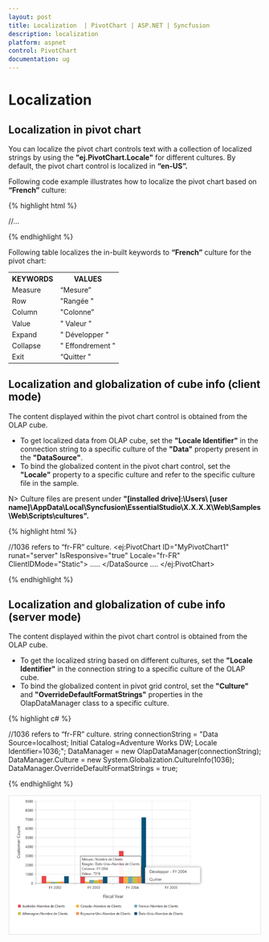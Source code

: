 ```yaml
---
layout: post
title: Localization  | PivotChart | ASP.NET | Syncfusion
description: localization 
platform: aspnet
control: PivotChart
documentation: ug
---
```


# Localization

## Localization in pivot chart

You can localize the pivot chart controls text with a collection of localized strings by using the **"ej.PivotChart.Locale"** for different cultures. By default, the pivot chart control is localized in **“en-US”.**

Following code example illustrates how to localize the pivot chart based on **“French”** culture:

{% highlight html %}

<html>
//...

<body>
    <ej:PivotChart ID="MyPivotChart1" runat="server" Url="/RelationalChartService.svc" Locale="fr-FR" ClientIDMode="Static">
    <Size Width="950px" Height="460px"></Size>
    </ej:PivotChart>
    <script type="text/javascript">
        ej.PivotChart.Locale["fr-FR"] = {
            Measure: "Mesure",
            Row: "Rangée",
            Column: "Colonne",
            Value: "Valeur",
            Expand: "Développer",
            Collapse: "Effondrement",
            Exit: "Quitter"
        };
    </script>
</body>

</html>

{% endhighlight %}

Following table localizes the in-built keywords to **“French”** culture for the pivot chart:

<table>
<tr>
<th>
KEYWORDS</th><th>
VALUES</th></tr>
<tr>
<td>
Measure</td><td>
“Mesure”</td></tr>
<tr>
<td>
Row</td><td>
"Rangée "</td></tr>
<tr>
<td>
Column</td><td>
"Colonne”</td></tr>
<tr>
<td>
Value</td><td>
" Valeur "</td></tr>
<tr>
<td>
Expand</td><td>
" Développer "</td></tr>
<tr>
<td>
Collapse</td><td>
" Effondrement "</td></tr>
<tr>
<td>
Exit</td><td>
“Quitter "</td></tr>
</table>

## Localization and globalization of cube info (client mode)

The content displayed within the pivot chart control is obtained from the OLAP cube.

* To get localized data from OLAP cube, set the **"Locale Identifier"** in the connection string to a specific culture of the **"Data"** property present in the **"DataSource"**.
* To bind the globalized content in the pivot chart control, set the **"Locale"** property to a specific culture and refer to the specific culture file in the sample.
 
N> Culture files are present under **"[installed drive]:\Users\ [user name]\AppData\Local\Syncfusion\EssentialStudio\X.X.X.X\Web\Samples\Web\Scripts\cultures".**
 
{% highlight html %}

//1036 refers to “fr-FR” culture.
    <ej:PivotChart ID="MyPivotChart1" runat="server" IsResponsive="true" Locale="fr-FR" ClientIDMode="Static">
            <DataSource Catalog="Adventure Works DW 2008 SE" Cube="Adventure Works" Data="http://bi.syncfusion.com/olap/msmdpump.dll;Locale Identifier=1036;">
                .....
            </DataSource
            ....
    </ej:PivotChart>

{% endhighlight %}

## Localization and globalization of cube info (server mode)

The content displayed within the pivot chart control is obtained from the OLAP cube.

* To get the localized string based on different cultures, set the **"Locale Identifier"** in the connection string to a specific culture of the OLAP cube.
* To bind the globalized content in pivot grid control, set the **"Culture"** and **"OverrideDefaultFormatStrings"** properties in the OlapDataManager class to a specific culture.
 
 {% highlight c# %}

//1036 refers to “fr-FR” culture.
string connectionString = "Data Source=localhost; Initial Catalog=Adventure Works DW; Locale Identifier=1036;";
DataManager = new OlapDataManager(connectionString);
DataManager.Culture = new System.Globalization.CultureInfo(1036);
DataManager.OverrideDefaultFormatStrings = true;

{% endhighlight %}

![](Localization-and-Translation-support_images/Localization-and-Translation-support_img1.png) 